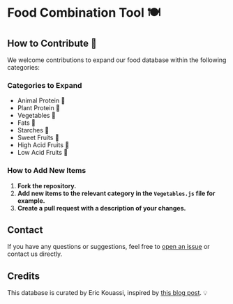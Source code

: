 # Food Combination Tool 🍽️

## How to Contribute 🤝

We welcome contributions to expand our food database within the following categories:

### Categories to Expand
- Animal Protein 🥩
- Plant Protein 🌱
- Vegetables 🥕
- Fats 🥑
- Starches 🍞
- Sweet Fruits 🍌
- High Acid Fruits 🍋
- Low Acid Fruits 🍉

### How to Add New Items
1. **Fork the repository.**
2. **Add new items to the relevant category in the `Vegetables.js` file for example.**
3. **Create a pull request with a description of your changes.**

## Contact
If you have any questions or suggestions, feel free to [open an issue](https://github.com/erickouassi/Food-Combination/issues/new) or contact us directly.

## Credits
This database is curated by Eric Kouassi, inspired by [this blog post](https://www.promotehealthwellness.com/food-combination-chart/). 💡
